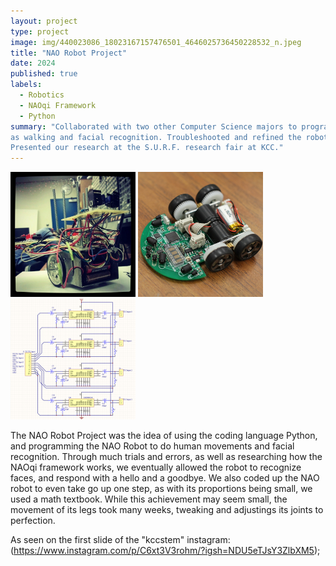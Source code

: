 ```yaml
---
layout: project
type: project
image: img/440023086_18023167157476501_4646025736450228532_n.jpeg
title: "NAO Robot Project"
date: 2024
published: true
labels:
  - Robotics
  - NAOqi Framework 
  - Python
summary: "Collaborated with two other Computer Science majors to program an NAO robot to perform human-like actions such
as walking and facial recognition. Troubleshooted and refined the robot's code during weekly meetings.
Presented our research at the S.U.R.F. research fair at KCC."
---
```


<div class="text-center p-4">
  <img width="200px" src="../img/micromouse/micromouse-robot.png" class="img-thumbnail" >
  <img width="200px" src="../img/micromouse/micromouse-robot-2.jpg" class="img-thumbnail" >
  <img width="200px" src="../img/micromouse/micromouse-circuit.png" class="img-thumbnail" >
</div>

The NAO Robot Project was the idea of using the coding language Python, and programming the NAO Robot to do human movements and facial recognition.
Through much trials and errors, as well as researching how the NAOqi framework works, we eventually allowed the robot to recognize faces, and respond
with a hello and a goodbye. We also coded up the NAO robot to even take go up one step, as with its proportions being small, we used a math textbook.
While this achievement may seem small, the movement of its legs took many weeks, tweaking and adjustings its joints to perfection. 

As seen on the first slide of the "kccstem" instagram: (https://www.instagram.com/p/C6xt3V3rohm/?igsh=NDU5eTJsY3ZlbXM5);
